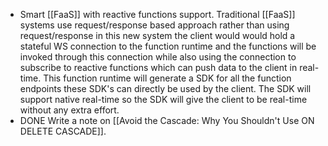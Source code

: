 - Smart [[FaaS]] with reactive functions support. Traditional [[FaaS]] systems use request/response based approach rather than using request/response in this new system the client would would hold a stateful WS connection to the function runtime and the functions will be invoked through this connection while also using the connection to subscribe to reactive functions which can push data to the client in real-time. This function runtime will generate a SDK for all the function endpoints these SDK's can directly be used by the client. The SDK will support native real-time so the SDK will give the client to be real-time without any extra effort.
- DONE Write a note on [[Avoid the Cascade: Why You Shouldn't Use ON DELETE CASCADE]].